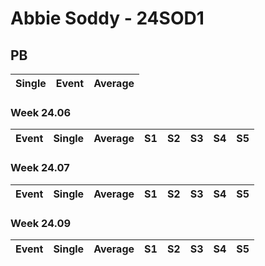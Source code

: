 # Abbie Soddy - 24SOD1

## PB
|Single|Event|Average|
|----|----|----|
### Week 24.06
|Event|Single|Average|S1|S2|S3|S4|S5|
|-----|-------|------|--|--|--|--|--|
### Week 24.07
|Event|Single|Average|S1|S2|S3|S4|S5|
|-----|-------|------|--|--|--|--|--|
### Week 24.09
|Event|Single|Average|S1|S2|S3|S4|S5|
|-----|-------|------|--|--|--|--|--|
